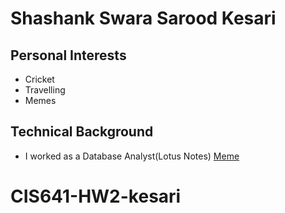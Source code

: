 # Shashank Swara Sarood Kesari
## Personal Interests
* Cricket
* Travelling
* Memes
## Technical Background
* I worked as a Database Analyst(Lotus Notes)
[Meme](https://www.reddit.com/r/memes/comments/oy9r5y/idk_it_just_worked/?rdt=33874) 
# CIS641-HW2-kesari
 
